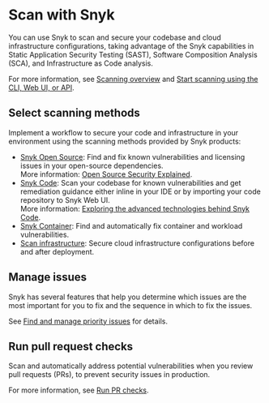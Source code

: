 # Scan with Snyk

You can use Snyk to scan and secure your codebase and cloud infrastructure configurations, taking advantage of the Snyk capabilities in Static Application Security Testing (SAST), Software Composition Analysis (SCA), and  Infrastructure as Code analysis.

For more information, see [Scanning overview](scanning-overview/) and [Start scanning using the CLI, Web UI, or API](../scan-with-snyk/start-scanning-using-the-cli-web-ui-or-api.md).

## Select scanning methods

Implement a workflow to secure your code and infrastructure in your environment using the scanning methods provided by Snyk products:

* [Snyk Open Source](../enterprise-configuration/snyk-broker/install-and-configure-snyk-broker/advanced-configuration-for-snyk-broker-docker-installation/snyk-open-source-scans-sca-of-large-manifest-files-docker-setup.md): Find and fix known vulnerabilities and licensing issues in your open-source dependencies.  \
  More information: [Open Source Security Explained](https://snyk.io/series/open-source-security/).
* [Snyk Code](snyk-code/): Scan your codebase for known vulnerabilities and get remediation guidance either inline in your IDE or by importing your code repository to Snyk Web UI. \
  More information: [Exploring the advanced technologies behind Snyk Code](https://snyk.io/blog/advanced-technologies-behind-snyk-code/).
* [Snyk Container](snyk-container/): Find and automatically fix container and workload vulnerabilities.
* [Scan infrastructure](snyk-iac/): Secure cloud infrastructure configurations before and after deployment.

## Manage issues

Snyk has several features that help you determine which issues are the most important for you to fix and the sequence in which to fix the issues.

See [Find and manage priority issues](find-and-manage-priority-issues/) for details.

## Run pull request checks

Scan and automatically address potential vulnerabilities when you review pull requests (PRs), to prevent security issues in production.

For more information, see [Run PR checks](run-pr-checks/).
